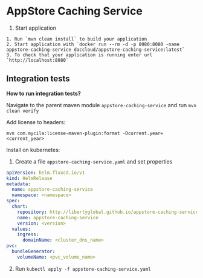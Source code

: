 # AppStore Caching Service

1. Start application
```
1. Run `mvn clean install` to build your application
2. Start application with `docker run --rm -d -p 8080:8080 -name appstore-caching-service daccloud/appstore-caching-service:latest`
3. To check that your application is running enter url `http://localhost:8080`
```

Integration tests
---
**How to run integration tests?**

Navigate to the parent maven module `appstore-caching-service` and run `mvn clean verify`


Add license to headers:
```
mvn com.mycila:license-maven-plugin:format -Dcurrent.year=<current_year>
```


Install on kubernetes:

1. Create a file `appstore-caching-service.yaml` and set properties

```yaml 
apiVersion: helm.fluxcd.io/v1
kind: HelmRelease
metadata:
  name: appstore-caching-service
  namespace: <namespace>
spec:
  chart:
    repository: http://libertyglobal.github.io/appstore-caching-service/charts/
    name: appstore-caching-service
    version: <version>
  values:
    ingress:
      domainName: <cluster_dns_name>
pvc:
  bundleGenerator:
    volumeName: <pvc_volume_name>
```

2. Run `kubectl apply -f appstore-caching-service.yaml`